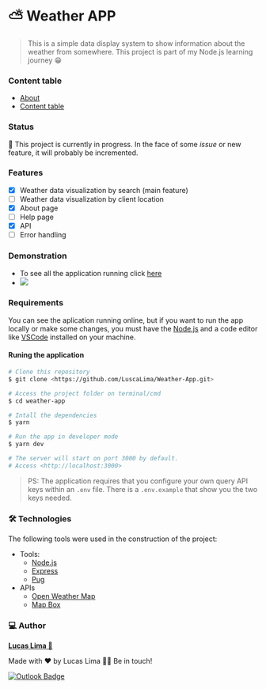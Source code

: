 # ⛅ Weather APP

> This is a simple data display system to show information about the weather from somewhere. This project is part of my Node.js learning journey 😁

### Content table

<!--ts-->

- [About](#weather-app)
- [Content table](#content-table)
<!--te-->

### Status

🚧 This project is currently in progress. In the face of some _issue_ or new feature, it will probably be incremented.

### Features

- [x] Weather data visualization by search (main feature)
- [ ] Weather data visualization by client location
- [x] About page
- [ ] Help page
- [x] API
- [ ] Error handling

### Demonstration

- To see all the application running click [here](https://weather-app-lucas.herokuapp.com/)
- <img src="https://img.shields.io/static/v1?label=API&message=Weather App&color=rgb(67, 0, 152)&style=flat-square&logo=ghost"/>

### Requirements

You can see the aplication running online, but if you want to run the app locally or make some changes, you must have the [Node.js](https://nodejs.org/en/) and a code editor like [VSCode](https://code.visualstudio.com/) installed on your machine.

#### Runing the application

```bash
# Clone this repository
$ git clone <https://github.com/LuscaLima/Weather-App.git>

# Access the project folder on terminal/cmd
$ cd weather-app

# Intall the dependencies
$ yarn

# Run the app in developer mode
$ yarn dev

# The server will start on port 3000 by default.
# Access <http://localhost:3000>
```

> PS: The application requires that you configure your own query API keys within an `.env` file. There is a `.env.example` that show you the two keys needed.

### 🛠 Technologies

The following tools were used in the construction of the project:

- Tools:
  - [Node.js](https://nodejs.org/en/)
  - [Express](https://expressjs.com/)
  - [Pug](https://pugjs.org/api/getting-started.html)
- APIs
  - [Open Weather Map](https://openweathermap.org/)
  - [Map Box](https://www.mapbox.com/)

### 💻 Author

<a
href="https://br.linkedin.com/in/lucas-lima-635935196?trk=public_profile_browsemap_profile-result-card_result-card_full-click" title="My LinkedIn">
<b>Lucas Lima 🚀</b>
</a>

Made with ❤️ by Lucas Lima 👋🏽 Be in touch!

[![Outlook Badge](https://img.shields.io/badge/-lusca.lima@outlook.com-c14438?style=flat-square&logo=Microsoft&logoColor=white&color=blue&link=mailto:lusca.lima@outlook.com)](mailto:lusca.lima@outlook.com)
